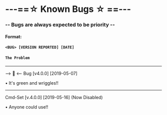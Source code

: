 # ---==☆ Known Bugs ☆ ==---
  ### -- Bugs are always expected to be priority --

#### Format:
#### ```<BUG> [VERSION REPORTED] [DATE]```
#### ```The Problem```
----------

--> 🐛 <-- Bug [v4.0.0] [2019-05-07]

• It's green and wriggles!!

----------

Cmd-Set [v.4.0.0] [2019-05-16] (Now Disabled)

• Anyone could use!!
